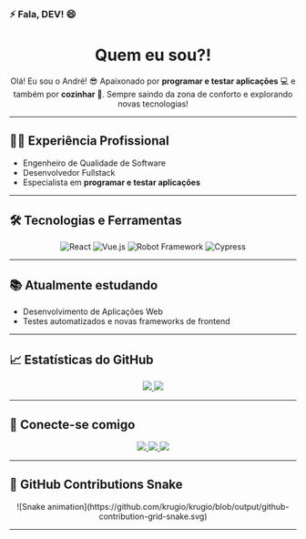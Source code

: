 ### ⚡ Fala, DEV! 😄

<h1 align="center">Quem eu sou?!</h1>

<p align="center">
  Olá! Eu sou o André! 😎  
  Apaixonado por <strong>programar e testar aplicações</strong> 💻 e também por <strong>cozinhar 🍳</strong>.  
  Sempre saindo da zona de conforto e explorando novas tecnologias!  
</p>

---

## 👨‍💻 Experiência Profissional
- Engenheiro de Qualidade de Software  
- Desenvolvedor Fullstack  
- Especialista em **programar e testar aplicações**  

---

## 🛠 Tecnologias e Ferramentas
<div align="center">
  <img alt="React" height="30" src="https://img.shields.io/badge/React-20232A?style=for-the-badge&logo=react&logoColor=61DAFB"/>
  <img alt="Vue.js" height="30" src="https://img.shields.io/badge/Vue.js-35495E?style=for-the-badge&logo=vue.js&logoColor=4FC08D"/>
  <img alt="Robot Framework" height="30" src="https://img.shields.io/badge/RobotFramework-000000?style=for-the-badge&logo=robot-framework&logoColor=FF4081"/>
  <img alt="Cypress" height="30" src="https://img.shields.io/badge/Cypress-17202C?style=for-the-badge&logo=cypress&logoColor=FFFFFF"/>
</div>

---

## 📚 Atualmente estudando
- Desenvolvimento de Aplicações Web  
- Testes automatizados e novas frameworks de frontend  

---

## 📈 Estatísticas do GitHub
<div align="center">
  <a href="https://github.com/krugio">
    <img height="180em" src="https://github-readme-stats.vercel.app/api?username=krugio&show_icons=true&theme=midnight-purple&include_all_commits=true&count_private=true"/>
    <img height="180em" src="https://github-readme-stats.vercel.app/api/top-langs/?username=krugio&layout=compact&langs_count=7&theme=midnight-purple"/>
  </a>
</div>

---

## 🌟 Conecte-se comigo
<div align="center">
  <a href="mailto:andrekrugdev@gmail.com">
    <img src="https://img.shields.io/badge/-Email-%23333?style=for-the-badge&logo=microsoft&logoColor=white" target="_blank">
  </a>
  <a href="https://www.linkedin.com/in/andrekrugdev/" target="_blank">
    <img src="https://img.shields.io/badge/-LinkedIn-%230077B5?style=for-the-badge&logo=linkedin&logoColor=white" target="_blank">
  </a>
  <a href="https://www.github.com/krugio" target="_blank">
    <img src="https://img.shields.io/badge/-GitHub-%2312100E?style=for-the-badge&logo=github&logoColor=white" target="_blank">
  </a>
</div>

---

## 🐍 GitHub Contributions Snake
<div align="center">
  ![Snake animation](https://github.com/krugio/krugio/blob/output/github-contribution-grid-snake.svg)
</div>

---
